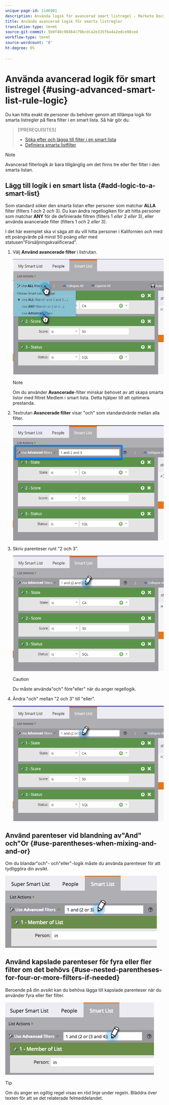 ```yaml
---
unique-page-id: 1146901
description: Använda logik för avancerad smart listregel - Marketo Docs - Produktdokumentation
title: Använda avancerad logik för smarta listregler
translation-type: tm+mt
source-git-commit: 5b9f48c98464c79bcdca2e335f6a4a2edce98ce4
workflow-type: tm+mt
source-wordcount: '0'
ht-degree: 0%

---
```



# Använda avancerad logik för smart listregel {#using-advanced-smart-list-rule-logic}

Du kan hitta exakt de personer du behöver genom att tillämpa logik för smarta listregler på flera filter i en smart lista. Så här gör du.

>[!PREREQUISITES]
>
>* [Söka efter och lägga till filter i en smart lista](/help/marketo/product-docs/core-marketo-concepts/smart-lists-and-static-lists/creating-a-smart-list/find-and-add-filters-to-a-smart-list.md)
>* [Definiera smarta listfilter](/help/marketo/product-docs/core-marketo-concepts/smart-lists-and-static-lists/creating-a-smart-list/define-smart-list-filters.md)


>[!NOTE]
>
>Avancerad filterlogik är bara tillgänglig om det finns tre eller fler filter i den smarta listan.

## Lägg till logik i en smart lista {#add-logic-to-a-smart-list}

Som standard söker den smarta listan efter personer som matchar **ALLA** filter (filters 1 _och_ 2 _och_ 3). Du kan ändra regellogiken för att hitta personer som matchar **ANY** för de definierade filtren (filters 1 _eller_ 2 _eller_ 3), eller använda avancerade filter (filters 1 _och_ 2 _eller_ 3).

I det här exemplet ska vi säga att du vill hitta personer i Kalifornien _och_ med ett poängvärde på minst 50 poäng _eller_ med statusen&quot;Försäljningskvalificerad&quot;.

1. Välj **Använd avancerade filter** i listrutan.

   ![](assets/one.png)

   >[!NOTE]
   >
   >Om du använder **Avancerade**-filter minskar behovet av att skapa smarta listor med filtret Medlem i smart lista. Detta hjälper till att optimera prestanda.

1. Textrutan **Avancerade filter** visar &quot;och&quot; som standardvärde mellan alla filter.

   ![](assets/two-2.png)

1. Skriv parenteser runt &quot;2 och 3&quot;.

   ![](assets/three-2.png)

   >[!CAUTION]
   >
   >Du måste använda&quot;och&quot; före&quot;eller&quot; när du anger regellogik.

1. Ändra &quot;och&quot; mellan &quot;2 och 3&quot; till &quot;eller&quot;.

   ![](assets/four-1.png)

## Använd parenteser vid blandning av&quot;And&quot; och&quot;Or {#use-parentheses-when-mixing-and-and-or}

Om du blandar&quot;och&quot;- och&quot;eller&quot;-logik måste du använda parenteser för att tydliggöra din avsikt.

![](assets/advancedfilters-parent.png)

## Använd kapslade parenteser för fyra eller fler filter om det behövs {#use-nested-parentheses-for-four-or-more-filters-if-needed}

Beroende på din avsikt kan du behöva lägga till kapslade parenteser när du använder fyra eller fler filter.

![](assets/advancedfilters-nested.png)

>[!TIP]
>
>Om du anger en ogiltig regel visas en röd linje under regeln. Bläddra över texten för att se det relaterade felmeddelandet.
